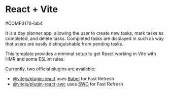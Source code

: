 # React + Vite

#COMP3170-lab4 

It is a day planner app, allowing the user to create new tasks, mark tasks as completed, and delete tasks.
Completed tasks are displayed in such as way that users are easily distinguishable from pending tasks.

This template provides a minimal setup to get React working in Vite with HMR and some ESLint rules.

Currently, two official plugins are available:

- [@vitejs/plugin-react](https://github.com/vitejs/vite-plugin-react/blob/main/packages/plugin-react/README.md) uses [Babel](https://babeljs.io/) for Fast Refresh
- [@vitejs/plugin-react-swc](https://github.com/vitejs/vite-plugin-react-swc) uses [SWC](https://swc.rs/) for Fast Refresh
